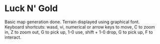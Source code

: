 # Luck N' Gold
Basic map generation done. Terrain displayed using graphical font.
Keyboard shortcuts: wasd, vi, numerical or arrow keys to move, 
C to zoom in, Z to zoom out, G to pick up, 1-0 use, shift + 1-0 drop,
G to pick up, F to interact.
